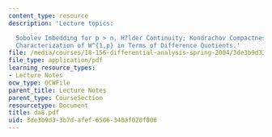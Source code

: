 ```yaml
---
content_type: resource
description: 'Lecture topics:

  Sobolev Imbedding for p > n, H?lder Continuity; Kondrachov Compactness Theorem;
  Characterization of W^{1,p} in Terms of Difference Quotients.'
file: /media/courses/18-156-differential-analysis-spring-2004/3de3b9d33b7dafef6506340af020f806_da8.pdf
file_type: application/pdf
learning_resource_types:
- Lecture Notes
ocw_type: OCWFile
parent_title: Lecture Notes
parent_type: CourseSection
resourcetype: Document
title: da8.pdf
uid: 3de3b9d3-3b7d-afef-6506-340af020f806
---
```


